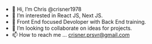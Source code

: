 - 👋 Hi, I’m Chris @crisner1978
- 👀 I’m interested in React JS, Next JS.
- 🌱 Front End focused Devoloper with Back End training. 
- 💞️ I’m looking to collaborate on ideas for projects. 
- 📫 How to reach me ... crisner.prsvr@gmail.com

<!---
crisner1978/crisner1978 is a ✨ special ✨ repository because its `README.md` (this file) appears on your GitHub profile.
You can click the Preview link to take a look at your changes.
--->
